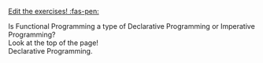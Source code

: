 
<div id="content-wrapper">

<!-- DO NOT DELETE THIS LINK --> 
[Edit the exercises! :fas-pen:](https://github.com/nus-cs2030/1920-s2/edit/master/contents/textbook/lecture01/imperativeProgramming/exercises.md)
<!-- DO NOT DELETE THIS LINK --> 

<question>
  Is Functional Programming a type of Declarative Programming or Imperative Programming? 
  <div slot="hint">
    Look at the top of the page!
  </div>
  <div slot="answer">
    Declarative Programming.
  </div>
</question>
</div>
